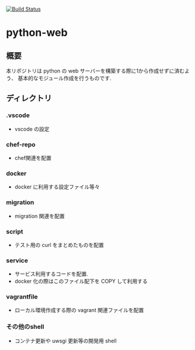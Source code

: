 [![Build Status](http://192.168.1.231:8080/api/badges/common/python-web/status.svg)](http://192.168.1.231:8080/common/python-web)

# python-web
## 概要
本リポジトリは python の web サーバーを構築する際に1から作成せずに済むよう、
基本的なモジュール作成を行うものです.

## ディレクトリ
### .vscode
* vscode の設定

### chef-repo
* chef関連を配置

### docker
* docker に利用する設定ファイル等々

### migration
* migration 関連を配置

### script
* テスト用の curl をまとめたものを配置

### service
* サービス利用するコードを配置.
* docker 化の際はこのファイル配下を COPY して利用する

### vagrantfile
* ローカル環境作成する際の vagrant 関連ファイルを配置

### その他のshell
* コンテナ更新や uwsgi 更新等の開発用 shell
